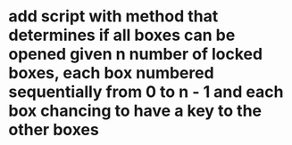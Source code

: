 # add script with method that determines if all boxes can be opened given n number of locked boxes, each box numbered sequentially from 0 to n - 1 and each box chancing to have a key to the other boxes